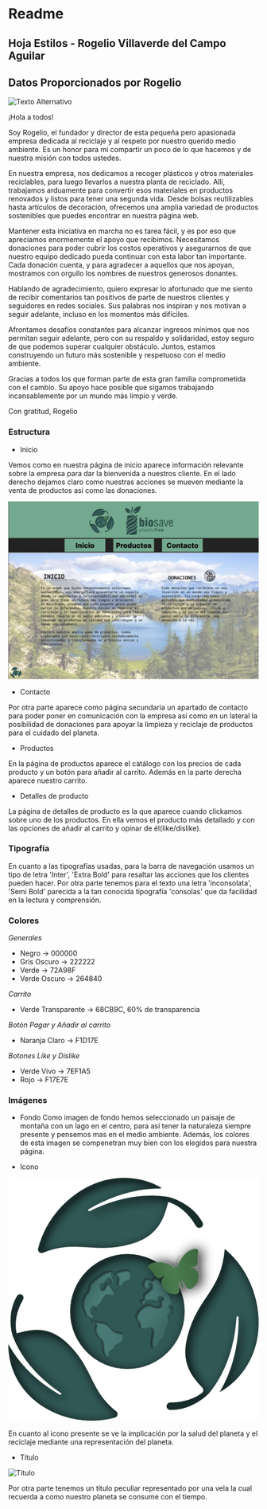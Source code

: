 # Readme #

## Hoja Estilos - Rogelio Villaverde del Campo Aguilar ##

## Datos Proporcionados por Rogelio ##
![Texto Alternativo](https://i.kym-cdn.com/entries/icons/original/000/047/264/josh_hutcherson_whistle.jpg)

¡Hola a todos!

Soy Rogelio, el fundador y director de esta pequeña pero apasionada empresa dedicada al reciclaje y al respeto por nuestro querido medio ambiente. Es un honor para mí compartir un poco de lo que hacemos y de nuestra misión con todos ustedes.

En nuestra empresa, nos dedicamos a recoger plásticos y otros materiales reciclables, para luego llevarlos a nuestra planta de reciclado. Allí, trabajamos arduamente para convertir esos materiales en productos renovados y listos para tener una segunda vida. Desde bolsas reutilizables hasta artículos de decoración, ofrecemos una amplia variedad de productos sostenibles que puedes encontrar en nuestra página web.

Mantener esta iniciativa en marcha no es tarea fácil, y es por eso que apreciamos enormemente el apoyo que recibimos. Necesitamos donaciones para poder cubrir los costos operativos y asegurarnos de que nuestro equipo dedicado pueda continuar con esta labor tan importante. Cada donación cuenta, y para agradecer a aquellos que nos apoyan, mostramos con orgullo los nombres de nuestros generosos donantes.

Hablando de agradecimiento, quiero expresar lo afortunado que me siento de recibir comentarios tan positivos de parte de nuestros clientes y seguidores en redes sociales. Sus palabras nos inspiran y nos motivan a seguir adelante, incluso en los momentos más difíciles.

Afrontamos desafíos constantes para alcanzar ingresos mínimos que nos permitan seguir adelante, pero con su respaldo y solidaridad, estoy seguro de que podemos superar cualquier obstáculo. Juntos, estamos construyendo un futuro más sostenible y respetuoso con el medio ambiente.

Gracias a todos los que forman parte de esta gran familia comprometida con el cambio. Su apoyo hace posible que sigamos trabajando incansablemente por un mundo más limpio y verde.

Con gratitud,
Rogelio

### Estructura ###

- Inicio 

Vemos como en nuestra página de inicio aparece información relevante sobre la empresa para dar la bienvenida a nuestros cliente. 
En el lado derecho dejamos claro como nuestras acciones se mueven mediante la venta de productos así como las donaciones.

![Página Inicio](https://raw.githubusercontent.com/PabloMateosP/diw_sitio_Rogelio/master/img/inicioRogelio.jpg)


- Contacto 

Por otra parte aparece como página secundaria un apartado de contacto para poder poner en comunicación con la empresa así como en un lateral la posibilidad de donaciones para apoyar la limpieza y reciclaje de productos para el cuidado del planeta. 



- Productos

En la página de productos aparece el catálogo con los precios de cada producto y un botón para añadir al carrito. Además en la parte derecha aparece nuestro carrito.

- Detalles de producto

La página de detalles de producto es la que aparece cuando clickamos sobre uno de los productos. En ella vemos el producto más detallado y con las opciones de añadir al carrito y opinar de él(like/dislike).


### Tipografía ###

En cuanto a las tipografías usadas, para la barra de navegación usamos un tipo de letra 'Inter', 'Extra Bold' para resaltar las acciones que los clientes pueden hacer.
Por otra parte tenemos para el texto una letra 'inconsolata',  'Semi Bold' parecida a la tan conocida tipografía 'consolas' que da facilidad en la lectura y comprensión.

### Colores ###
*Generales*
- Negro -> 000000
- Gris Oscuro -> 222222
- Verde -> 72A98F
- Verde Oscuro -> 264840

*Carrito*
- Verde Transparente -> 68CB9C, 60% de transparencia

*Botón Pagar y Añadir al carrito*
- Naranja Claro -> F1D17E

*Botones Like y Dislike*
- Verde Vivo -> 7EF1A5
- Rojo -> F17E7E

### Imágenes ###
- Fondo
Como imagen de fondo hemos seleccionado un paisaje de montaña con un lago en el centro, para así tener la naturaleza siempre presente y pensemos mas en el medio ambiente. Además, los colores de esta imagen se compenetran muy bien con los elegidos para nuestra página.

- Icono 

![Texto Alternativo](https://github.com/dgonrom2803/DIWEB/blob/master/Tema%20-%204/Actividades/NightmareProductions/images/economia-circolare.png)

En cuanto al icono presente se ve la implicación por la salud del planeta y el reciclaje mediante una representación del planeta. 

- Título 

![Titulo](https://www.biosaveplasticfree.it/wp-content/uploads/2021/07/logo-verde-300x181.png)

Por otra parte tenemos un título peculiar representado por una vela la cual recuerda a como nuestro planeta se consume con el tiempo. 

